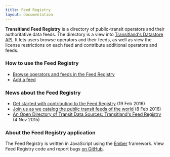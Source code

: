 ```yaml
---
title: Feed Registry
layout: documentation
---
```


**Transitland Feed Registry** is a directory of public-transit operators and their authoritative data feeds. The directory is a view into [Transitland's Datastore API](/how-it-works/datastore/). It lets users browse operators and their feeds, as well as view the license restrictions on each feed and contribute additional operators and feeds.

### How to use the Feed Registry

- [Browse operators and feeds in the Feed Registry](browse.html)
- [Add a feed](add-a-feed.html)

### News about the Feed Registry

<ul class="all-links">
  <li><a href="/news/2016/02/19/get-started-add-feeds.html">Get started with contributing to the Feed Registry</a> (19 Feb 2016)</li>
  <li><a href="/news/2016/02/08/help-us-catalog-the-transit-feeds-of-the-world.html">Join us as we catalog the public transit feeds of the world</a> (8 Feb 2016)</li>
  <li><a href="/news/2015/11/04/feed-registry.html">An Open Directory of Transit Data Sources: Transitland's Feed Registry</a> (4 Nov 2015)</li>
</ul>

### About the Feed Registry application

The Feed Registry is written in JavaScript using the [Ember](http://www.emberjs.com) framework. View Feed Registry code and report bugs [on GitHub](http://github.com/transitland/feed-registry).
